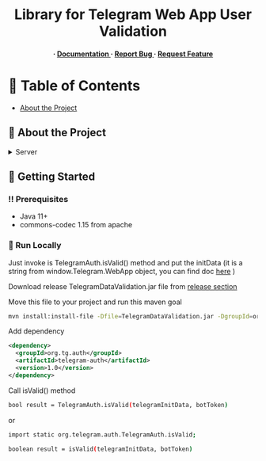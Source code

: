 <div align='center'>

<h1>Library for Telegram Web App User Validation</h1>

<h4> <span> · </span> <a href="https://github.com/tofitaV/TelegramDataValidation/blob/master/README.md"> Documentation </a> <span> · </span> <a href="https://github.com/tofitaV/TelegramDataValidation/issues"> Report Bug </a> <span> · </span> <a href="https://github.com/tofitaV/TelegramDataValidation/issues"> Request Feature </a> </h4>


</div>

# :notebook_with_decorative_cover: Table of Contents

- [About the Project](#star2-about-the-project)


## :star2: About the Project
<details> <summary>Server</summary> <ul>
<li><a href="">Java 11+</a></li>
</ul> </details>

## :toolbox: Getting Started

### :bangbang: Prerequisites

- Java 11+
- commons-codec 1.15 from apache


### :running: Run Locally
Just invoke is TelegramAuth.isValid() method and put the initData (it is a string from window.Telegram.WebApp object, you can find doc <a href="https://core.telegram.org/bots/webapps#initializing-mini-apps">here</a> )

Download release TelegramDataValidation.jar file from <a href="https://github.com/tofitaV/TelegramDataValidation/releases/tag/release">release section</a> 

Move this file to your project and run this maven goal

```bash
mvn install:install-file -Dfile=TelegramDataValidation.jar -DgroupId=org.tg.auth  -DartifactId=telegram-auth -Dversion=1.0 -Dpackaging=jar
```

Add dependency

```xml
<dependency>
  <groupId>org.tg.auth</groupId>
  <artifactId>telegram-auth</artifactId>
  <version>1.0</version>
</dependency>
```

Call isValid() method

```bash
bool result = TelegramAuth.isValid(telegramInitData, botToken)
```

or

```bash
import static org.telegram.auth.TelegramAuth.isValid;

boolean result = isValid(telegramInitData, botToken)
```
